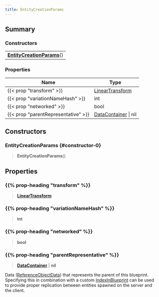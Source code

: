 ```yaml
---
title: EntityCreationParams
---
```


## Summary

### Constructors

|  |
| --- |
| **[EntityCreationParams](#constructor-0)**() |

### Properties

| Name | Type |
| ---- | ---- |
| {{< prop "transform" >}} | [LinearTransform](/vext/ref/shared/type/lineartransform) |
| {{< prop "variationNameHash" >}} | int |
| {{< prop "networked" >}} | bool |
| {{< prop "parentRepresentative" >}} | [DataContainer](/vext/ref/shared/type/datacontainer) \| nil |

## Constructors

### EntityCreationParams {#constructor-0}

> **EntityCreationParams**()

## Properties

### {{% prop-heading "transform" %}}

> **[LinearTransform](/vext/ref/shared/type/lineartransform)**

### {{% prop-heading "variationNameHash" %}}

> **int**

### {{% prop-heading "networked" %}}

> **bool**

### {{% prop-heading "parentRepresentative" %}}

> **[DataContainer](/vext/ref/shared/type/datacontainer)** \| **nil**

Data ([ReferenceObjectData](/vext/ref/fb/referenceobjectdata)) that represents the parent of this blueprint. Specifying this in combination with a custom [IndexInBlueprint](/vext/ref/fb/indexinblueprint) can be used to provide proper replication between entities spawned on the server and the client.

